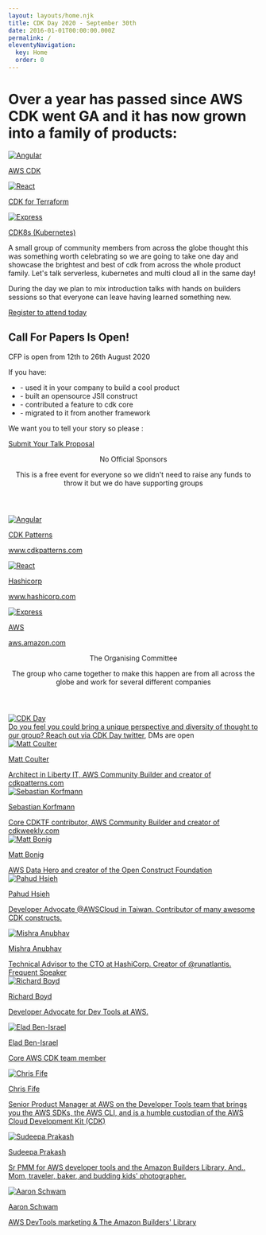 ```yaml
---
layout: layouts/home.njk
title: CDK Day 2020 - September 30th
date: 2016-01-01T00:00:00.000Z
permalink: /
eleventyNavigation:
  key: Home
  order: 0
---
```


<h1 class="text-3xl mt-10">Over a year has passed since AWS CDK went GA and it has now grown into a family of products: </h1>

<section id="products" class="mt-8 mb-6">
  <main class="flex flex-wrap">
      <div class="w-full md:w-1/2 lg:w-1/3 xl:w-1/3 p-6 flex flex-col">
          <a aria-label="go to cdkpatterns.com" href="https://aws.amazon.com/cdk/">
              <img class="hover:grow hover:shadow-lg border px-3 py-2" alt="Angular" src="/static/img/cdk_wide.png">
              <div class="pt-3">
                  <p class="text-gray-800 font-normal">AWS CDK</p>
              </div>
          </a>
      </div>
      <div class="w-full md:w-1/2 lg:w-1/3 xl:w-1/3 p-6 flex flex-col">
          <a aria-label="go to hashicorp.com" href="https://github.com/hashicorp/terraform-cdk">
              <img class="hover:grow hover:shadow-lg border py-2 px-3" alt="React" src="/static/img/terraform.svg">
              <div class="pt-3">
                  <p class="text-gray-800 font-normal">CDK for Terraform</p>
              </div>
          </a>
      </div>
      <div class="w-full md:w-1/2 lg:w-1/3 xl:w-1/3 p-6 flex flex-col">
          <a aria-label="go to cdk8s website" href="https://cdk8s.io/">
              <img class="hover:grow hover:shadow-lg border py-6 px-8" alt="Express" src="/static/img/cdk8s.svg">
              <div class="pt-3">
                  <p class="text-gray-800 font-normal">CDK8s (Kubernetes)</p>
              </div>
          </a>
      </div>
  </main>
</section>

A small group of community members from across the globe thought this was something worth celebrating so we are going to take one day and showcase the brightest and best of cdk from across the whole product family. Let's talk serverless, kubernetes and multi cloud all in the same day!

<p class="mt-6 mb-8">During the day we plan to mix introduction talks with hands on builders sessions so that everyone can leave having learned something new.</p>

<a class="bg-blue-400 hover:bg-blue-700 text-white font-bold py-2 px-4 rounded-full" href="https://www.eventbrite.com/e/cdk-day-tickets-116595156251">Register to attend today</a>

<h2 class="text-3xl tracking-wide no-underline hover:no-underline font-bold text-gray-800 text-xl mt-12">
  Call For Papers Is Open!
</h2>
<p class="mt-6 mb-3">
  CFP is open from 12th to 26th August 2020
</p>
<p class="mb-6">If you have:</p>

<ul>
  <li>- used it in your company to build a cool product</li>
  <li>- built an opensource JSII construct</li>
  <li>- contributed a feature to cdk core</li>
  <li>- migrated to it from another framework</li>
</ul>

<p class="mt-12 mb-6">We want you to tell your story so please :</p>
<a class="bg-blue-400 hover:bg-blue-700 text-white font-bold py-2 px-4 rounded-full" aria-label="Submit Your Talk Proposal" href="https://sessionize.com/cdkday">Submit Your Talk Proposal</a>

<section id="committee" class="mt-8">
  <header class="w-full z-30 top-0 py-1">
      <div class="mt-0 py-3">
          <p class="text-3xl tracking-wide no-underline hover:no-underline font-bold text-gray-800 text-xl ">
              No Official Sponsors
          </p>
          <p>
            This is a free event for everyone so we didn't need to raise any funds to throw it but we do have supporting groups
          </p>
      </div>
  </header>
  <main class="flex flex-wrap">
      <div class="w-full md:w-1/3 lg:w-1/3 xl:w-1/3 p-6 flex flex-col">
          <a aria-label="go to cdkpatterns.com" href="https://cdkpatterns.com">
              <img class="hover:grow hover:shadow-lg border px-3 py-3" alt="Angular" src="/static/img/cdkp.png">
              <div class="pt-3">
                  <p class="text-gray-600 font-normal">CDK Patterns</p>
                  <p>
                    <a aria-label="go to cdkpatterns.com" href="https://cdkpatterns.com">www.cdkpatterns.com</a>
                  </p>
              </div>
          </a>
      </div>
      <div class="w-full md:w-1/3 lg:w-1/3 xl:w-1/3 p-6 flex flex-col">
          <a aria-label="go to hashicorp.com" href="https://hashicorp.com">
              <img class="hover:grow hover:shadow-lg border py-5 px-3" alt="React" src="/static/img/hashicorp.png">
              <div class="pt-3">
                  <p class="text-gray-600 font-normal">Hashicorp</p>
                  <p>
                    <a aria-label="go to hashicorp.com" href="https://hashicorp.com">www.hashicorp.com</a>
                  </p>
              </div>
          </a>
      </div>
      <div class="w-full md:w-1/3 lg:w-1/3 xl:w-1/3 p-6 flex flex-col">
          <a aria-label="go to aws website" href="https://aws.amazon.com/">
              <img class="hover:grow hover:shadow-lg border" alt="Express" src="/static/img/aws_wide.png">
              <div class="pt-3">
                  <p class="text-gray-600 font-normal">AWS</p>
                  <p>
                    <a aria-label="go to aws website" href="https://aws.amazon.com/">aws.amazon.com</a>
                  </p>
              </div>
          </a>
      </div>
  </main>
</section>

<section id="committee" class="mt-8">
  <header class="w-full z-30 top-0 py-1">
      <div class="mt-0 py-3">
          <p class="text-3xl tracking-wide no-underline hover:no-underline font-bold text-gray-800 text-xl ">
              The Organising Committee
          </p>
          <p>
            The group who came together to make this happen are from all across the globe and work for several different companies
          </p>
      </div>
  </header>
  <main class="flex flex-wrap">
      <div class="w-1/2 md:w-1/3 lg:w-1/4 xl:w-1/4 p-6 flex flex-col">
          <a aria-label="go to CDK Day Twitter page" href="https://twitter.com/cdkday">
              <img class="hover:grow hover:shadow-lg border" alt="CDK Day" src="/static/img/you.png">
              <div class="pt-3">
                  <span class="text-gray-600 font-normal">
                    Do you feel you could bring a unique perspective and diversity of thought to our group? Reach out via <a href="https://twitter.com/cdkday">CDK Day twitter</a>, DMs are open
                  </span>
              </div>
          </a>
      </div>
      <div class="w-1/2 md:w-1/3 lg:w-1/4 xl:w-1/4 p-6 flex flex-col">
          <a aria-label="go to NIDeveloper Twitter page" href="https://twitter.com/nideveloper">
              <img class="hover:grow hover:shadow-lg border" alt="Matt Coulter" src="/static/img/matt.jpg">
              <div class="pt-3">
                  <p class="text-gray-800 font-normal">Matt Coulter</p>
                  <span class="text-gray-600 font-normal">
                    Architect in Liberty IT, AWS Community Builder and creator of <a aria-label="go to cdkpatterns.com" href="https://cdkpatterns.com">cdkpatterns.com</a>
                  </span>
              </div>
          </a>
      </div>
      <div class="w-1/2 md:w-1/3 lg:w-1/4 xl:w-1/4 p-6 flex flex-col">
          <a aria-label="go to skorfmann Twitter page" href="https://twitter.com/skorfmann">
              <img class="hover:grow hover:shadow-lg border" alt="Sebastian Korfmann" src="/static/img/sebastian.jpg">
              <div class="pt-3">
                  <p class="text-gray-800 font-normal">Sebastian Korfmann</p>
                  <span class="text-gray-600 font-normal">
                    Core CDKTF contributor, AWS Community Builder and creator of <a aria-label="go to cdkweekly.com" href="https://www.cdkweekly.com">cdkweekly.com</a>
                  </span>
              </div>
          </a>
      </div>
      <div class="w-1/2 md:w-1/3 lg:w-1/4 xl:w-1/4 p-6 flex flex-col">
          <a aria-label="go to mattbonig Twitter page" href="https://twitter.com/mattbonig">
              <img class="hover:grow hover:shadow-lg border" alt="Matt Bonig" src="/static/img/mattb.jpg">
              <div class="pt-3">
                  <p class="text-gray-800 font-normal">Matt Bonig</p>
                  <span class="text-gray-600 font-normal">
                    AWS Data Hero and creator of the <a aria-label="go to open construct foundation page" href="https://openconstructfoundation.org">Open Construct Foundation</a>
                  </span>
              </div>
          </a>
      </div>
      <div class="w-1/2 md:w-1/3 lg:w-1/4 xl:w-1/4 p-6 flex flex-col">
          <a aria-label="go to Pahud Twitter page" href="https://twitter.com/pahudnet">
              <img class="hover:grow hover:shadow-lg border" alt="Pahud Hsieh" src="/static/img/pahud.jpg">
              <div class="pt-3">
                  <p class="text-gray-800 font-normal">Pahud Hsieh</p>
                  <p class="text-gray-600 font-normal">
                    Developer Advocate @AWSCloud in Taiwan. Contributor of many awesome CDK constructs.
                  </p>
              </div>
          </a>
      </div>
      <div class="w-1/2 md:w-1/3 lg:w-1/4 xl:w-1/4 p-6 flex flex-col">
          <a aria-label="go to Mishra Anubhav Twitter page" href="https://twitter.com/build1point0">
              <img class="hover:grow hover:shadow-lg border" alt="Mishra Anubhav" src="/static/img/mishra.jpg">
              <div class="pt-3">
                  <p class="text-gray-800 font-normal">Mishra Anubhav</p>
                  <span class="text-gray-600 font-normal">
                    Technical Advisor to the CTO at HashiCorp. Creator of @runatlantis. <a href="http://mishra.dev/">Frequent Speaker</a>
                  </span>
              </div>
          </a>
      </div>
      <div class="w-1/2 md:w-1/3 lg:w-1/4 xl:w-1/4 p-6 flex flex-col">
          <a aria-label="go to Richard Boyd Twitter page" href="https://twitter.com/rchrdbyd">
              <img class="hover:grow hover:shadow-lg border" alt="Richard Boyd" src="/static/img/richard_boyd.jpg">
              <div class="pt-3">
                  <p class="text-gray-800 font-normal">Richard Boyd</p>
                  <p class="text-gray-600 font-normal">
                    Developer Advocate for Dev Tools at AWS.
                  </p>
              </div>
          </a>
      </div>
      <div class="w-1/2 md:w-1/3 lg:w-1/4 xl:w-1/4 p-6 flex flex-col">
          <a aria-label="go to Elad's Twitter page" href="https://twitter.com/emeshbi">
              <img class="hover:grow hover:shadow-lg border" alt="Elad Ben-Israel" src="/static/img/elad.jpg">
              <div class="pt-3">
                  <p class="text-gray-800 font-normal">Elad Ben-Israel</p>
                  <p class="text-gray-600 font-normal">
                    Core AWS CDK team member
                  </p>
              </div>
          </a>
      </div>
      <div class="w-1/2 md:w-1/3 lg:w-1/4 xl:w-1/4 p-6 flex flex-col">
          <a aria-label="go to Chris Fide's Twitter page" href="https://twitter.com/ccfife">
              <img class="hover:grow hover:shadow-lg border" alt="Chris Fife" src="/static/img/chris.jpg">
              <div class="pt-3">
                  <p class="text-gray-800 font-normal">Chris Fife</p>
                  <p class="text-gray-600 font-normal">
                    Senior Product Manager at AWS on the Developer Tools team that brings you the AWS SDKs, the AWS CLI, and is a humble custodian of the AWS Cloud Development Kit (CDK)
                  </p>
              </div>
          </a>
      </div>
      <div class="w-1/2 md:w-1/3 lg:w-1/4 xl:w-1/4 p-6 flex flex-col">
          <a aria-label="go to Sudeepa's Twitter page" href="https://twitter.com/imsudeepa">
              <img class="hover:grow hover:shadow-lg border" alt="Sudeepa Prakash" src="/static/img/sudeepa.jpeg">
              <div class="pt-3">
                  <p class="text-gray-800 font-normal">Sudeepa Prakash</p>
                  <p class="text-gray-600 font-normal">
                    Sr PMM for AWS developer tools and the Amazon Builders Library. And.. Mom, traveler, baker, and budding kids' photographer.
                  </p>
              </div>
          </a>
      </div>
      <div class="w-1/2 md:w-1/3 lg:w-1/4 xl:w-1/4 p-6 flex flex-col">
          <a aria-label="go to Aaron Schwam's Twitter page" href="https://twitter.com/ASchwam">
              <img class="hover:grow hover:shadow-lg border" alt="Aaron Schwam" src="/static/img/aaron.jpg">
              <div class="pt-3">
                  <p class="text-gray-800 font-normal">Aaron Schwam</p>
                  <p class="text-gray-600 font-normal">
                    AWS DevTools marketing & The Amazon Builders' Library
                  </p>
              </div>
          </a>
      </div>
  </main>
</section>